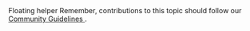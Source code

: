 <FloatingLabel style="filled" id="floating_helper" aria_describedby="floating_helper_text" type="text">
        Floating helper
</FloatingLabel>
<Helper pclass="pt-2">
    Remember, contributions to this topic should follow our <a href="/" class="text-primary-600 dark:text-primary-500 hover:underline"> Community Guidelines </a>.
</Helper>